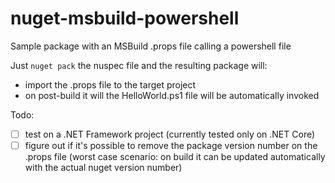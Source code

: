 # nuget-msbuild-powershell
Sample package with an MSBuild .props file calling a powershell file

Just `nuget pack` the nuspec file and the resulting package will: 
- import the .props file to the target project
- on post-build it will the HelloWorld.ps1 file will be automatically invoked

Todo:
- [ ] test on a .NET Framework project (currently tested only on .NET Core)
- [ ] figure out if it's possible to remove the package version number on the .props file (worst case scenario: on build it can be updated automatically with the actual nuget version number)
